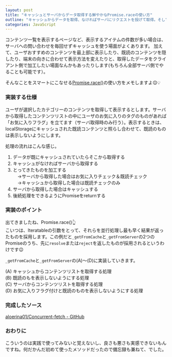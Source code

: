 ```yaml
---
layout: post
title: "キャッシュとサーバからデータ取得する鮮やかなPromise.raceの使い方"
outline: "キャッシュからデータを取得、なければサーバにリクエストを投げて取得。そして取得したものを加工して返す。なんてことをPromise.race()を使って簡単にやれると気持ちいいです。"
categories: JavaScript
---
```


コンテンツ一覧を表示するページなど、表示するアイテムの件数が多い場合は、サーバへの問い合わせを毎回せずキャッシュを使う場面がよくあります。
加えて、ユーザおすすめのコンテンツを最上部に表示したり、既読のコンテンツを隠したり、端末の向きに合わせて表示方法を変えたりと、取得したデータをクライアント側で加工したい場面なんかもあったりします(もちろん全部サーバ側でやることも可能です）。

そんなことをスマートにこなせる[Promise.race()](https://www.promisejs.org/api/#Promise_race)の使い方をメモしますよ😌💡


### 実装する仕様

ユーザが選択したカテゴリーのコンテンツを取得して表示するとします。サーバから取得したコンテンツリストの中にユーザのお気に入りのタグのものがあれば「お気に入りフラグ」を立てます（サーバ取得時のみ行う）。表示するときは、localStorageにキャッシュされた既読コンテンツと照らし合わせて、既読のものは表示しないようにします。

処理の流れはこんな感じ。

1. データが既にキャッシュされていたらそこから取得する
2. キャッシュがなければサーバから取得する
3. とってきたものを加工する  
　→サーバから取得した場合はお気に入りチェック＆既読チェック  
　→キャッシュから取得した場合は既読チェックのみ
4. サーバから取得した場合はキャッシュする
5. 後続処理をできるようにPromiseをreturnする


### 実装のポイント
<script src="https://gist.github.com/aloerina01/13fa540af3b6d750f69811c2d6507e81.js"></script>

出てきましたね、Promise.race()👆  
こいつは、Iteratableの引数をとって、それらを並行処理し最も早く結果が返ったものを採用します。この例だと`_getFromCache`と`_getFromServer`の2つのPromiseのうち、先に`resolve`または`reject`を返したものが採用されるというわけです😉

`_getFromCache`と`_getFromServer`の(A)〜(D)に実装していきます。

(A) キャッシュからコンテンツリストを取得する処理  
(B) 既読のもを表示しないようにする処理  
(C) サーバからコンテンツリストを取得する処理  
(D) お気に入りフラグ付けと既読のものを表示しないようにする処理  

### 完成したソース
[aloerina01/Concurrent-fetch  - GitHub](https://github.com/aloerina01/short-code/tree/Concurrent-fetch.js)

### おわりに
こういうのは実践で使ってみないと覚えないし、良さも悪さも実感できないもんですね。何だかんだ初めて使ったメソッドだったので備忘録も兼ねて、でした。
